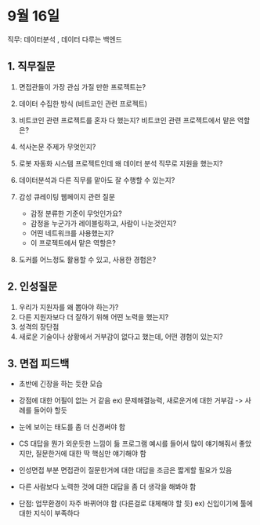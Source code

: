 # 9월 16일

직무: 데이터분석 , 데이터 다루는 백엔드

## 1. 직무질문
1. 면접관들이 가장 관심 가질 만한 프로젝트는?
2. 데이터 수집한 방식 (비트코인 관련 프로젝트)
3. 비트코인 관련 프로젝트를 혼자 다 했는지?
   비트코인 관련 프로젝트에서 맡은 역할은?
4. 석사논문 주제가 무엇인지?
5. 로봇 자동화 시스템 프로젝트인데 왜 데이터 분석 직무로 지원을 했는지?
6. 데이터분석과 다른 직무를 맡아도 잘 수행할 수 있는지?

7. 감성 큐레이팅 웹페이지 관련 질문
    - 감정 분류한 기준이 무엇인가요?
    - 감정을 누군가가 레이블링하고, 사람이 나눈것인지?
    - 어떤 네트워크를 사용했는지?
    - 이 프로젝트에서 맡은 역할은?

8. 도커를 어느정도 활용할 수 있고, 사용한 경험은?

## 2. 인성질문
1. 우리가 지원자를 왜 뽑아야 하는가?
2. 다른 지원자보다 더 잘하기 위해 어떤 노력을 했는지?
3. 성격의 장단점
4. 새로운 기술이나 상황에서 거부감이 없다고 했는데, 어떤 경험이 있는지?

## 3. 면접 피드백 
- 초반에 긴장을 하는 듯한 모습

- 강점에 대한 어필이 없는 거 같음 
  ex) 문제해결능력, 새로운거에 대한 거부감 -> 사례를 들어야 할듯

- 눈에 보이는 태도를 좀 더 신경써야 함

- CS 대답을 뭔가 외운듯한 느낌이 듦 프로그램 예시를 들어서 많이 얘기해줘서 좋았지만, 질문한거에 대한 딱 핵심만 얘기해야 함

- 인성면접 부분  면접관이 질문한거에 대한 대답을 조금은 짧게할 필요가 있음

- 다른 사람보다 노력한 것에 대한 대답을 좀 더 생각을 해봐야 함

- 단점: 업무환경이 자주 바뀌어야 함 (다른걸로 대체해야 할 듯)
  ex) 신입이기에 툴에 대한 지식이 부족하다
